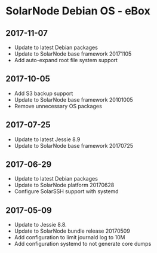 # SolarNode Debian OS - eBox

## 2017-11-07

 * Update to latest Debian packages
 * Update to SolarNode base framework 20171105
 * Add auto-expand root file system support


## 2017-10-05

 * Add S3 backup support
 * Update to SolarNode base framework 20101005
 * Remove unnecessary OS packages


## 2017-07-25

 * Update to latest Jessie 8.9
 * Update to SolarNode base framework 20170725


## 2017-06-29

 * Update to latest Debian packages
 * Update to SolarNode platform 20170628
 * Configure SolarSSH support with systemd


## 2017-05-09

 * Update to Jessie 8.8.
 * Update to SolarNode bundle release 20170509
 * Add configuration to limit journald log to 10M
 * Add configuration systemd to not generate core dumps

